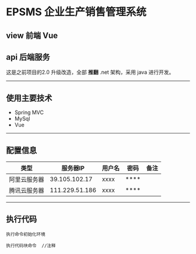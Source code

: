 # EPSMS 企业生产销售管理系统

## view 前端 Vue

## api 后端服务

这是之前项目的2.0 升级改造，全部 **推翻** .net 架构，采用 java 进行开发。

***

## 使用主要技术

* Spring MVC
* MySql
* Vue

***

## 配置信息

|类型|服务器IP|用户名|密码|备注|
|---|---|---|---|---|
|阿里云服务器| 39.105.102.17 |xxxx|****| |
|腾讯云服务器| 111.229.51.186 |xxxx|****| |

***

## 执行代码

`执行命令初始化环境`

```
执行代码块命令  //注释
```


